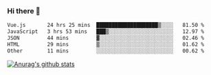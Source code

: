 ### Hi there 👋



<!--
**webB1an/webB1an** is a ✨ _special_ ✨ repository because its `README.md` (this file) appears on your GitHub profile.

Here are some ideas to get you started:

- 🔭 I’m currently working on ...
- 🌱 I’m currently learning ...
- 👯 I’m looking to collaborate on ...
- 🤔 I’m looking for help with ...
- 💬 Ask me about ...
- 📫 How to reach me: ...
- 😄 Pronouns: ...
- ⚡ Fun fact: ...
-->

<!--START_SECTION:waka-->

```txt
Vue.js       24 hrs 25 mins  ████████████████████▒░░░░   81.50 %
JavaScript   3 hrs 53 mins   ███▒░░░░░░░░░░░░░░░░░░░░░   12.97 %
JSON         44 mins         ▓░░░░░░░░░░░░░░░░░░░░░░░░   02.46 %
HTML         29 mins         ▒░░░░░░░░░░░░░░░░░░░░░░░░   01.62 %
Other        11 mins         ░░░░░░░░░░░░░░░░░░░░░░░░░   00.62 %
```

<!--END_SECTION:waka-->


[![Anurag's github stats](https://github-readme-stats.vercel.app/api?username=webB1an&show_icons=true&theme=radical)](https://github.com/anuraghazra/github-readme-stats)

